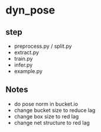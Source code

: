 # dyn_pose
## step
- preprocess.py / split.py
- extract.py
- train.py
- infer.py
- example.py
## Notes
- do pose norm in bucket.io
- change bucket size to reduce lag
- change box size to red lag
- change net structure to red lag
